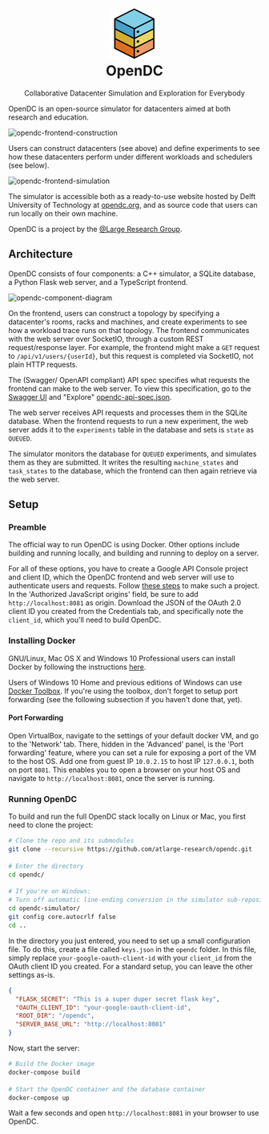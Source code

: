 <h1 align="center">
  <img src="images/logo.png" width="100" alt="OpenDC">
  <br>
  OpenDC
</h1>
<p align="center">
Collaborative Datacenter Simulation and Exploration for Everybody
</p>

OpenDC is an open-source simulator for datacenters aimed at both research and education.

![opendc-frontend-construction](https://raw.githubusercontent.com/tudelft-atlarge/opendc/master/images/opendc-frontend-construction.PNG)

Users can construct datacenters (see above) and define experiments to see how these datacenters perform under different workloads and schedulers (see below). 

![opendc-frontend-simulation](https://raw.githubusercontent.com/tudelft-atlarge/opendc/master/images/opendc-frontend-simulation.PNG)

The simulator is accessible both as a ready-to-use website hosted by Delft University of Technology at [opendc.org](http://opendc.org), and as source code that users can run locally on their own machine.

OpenDC is a project by the [@Large Research Group](http://atlarge-research.com).

## Architecture

OpenDC consists of four components: a C++ simulator, a SQLite database, a Python Flask web server, and a TypeScript frontend.

![opendc-component-diagram](https://raw.githubusercontent.com/tudelft-atlarge/opendc/master/images/opendc-component-diagram.png)

On the frontend, users can construct a topology by specifying a datacenter's rooms, racks and machines, and create experiments to see how a workload trace runs on that topology. The frontend communicates with the web server over SocketIO, through a custom REST request/response layer. For example, the frontend might make a `GET` request to `/api/v1/users/{userId}`, but this request is completed via SocketIO, not plain HTTP requests.

The (Swagger/ OpenAPI compliant) API spec specifies what requests the frontend can make to the web server. To view this specification, go to the [Swagger UI](http://petstore.swagger.io/) and "Explore" [opendc-api-spec.json](https://raw.githubusercontent.com/tudelft-atlarge/opendc/master/opendc-api-spec.json).

The web server receives API requests and processes them in the SQLite database. When the frontend requests to run a new experiment, the web server adds it to the `experiments` table in the database and sets is `state` as `QUEUED`.

The simulator monitors the database for `QUEUED` experiments, and simulates them as they are submitted. It writes the resulting `machine_states` and `task_states` to the database, which the frontend can then again retrieve via the web server.

## Setup

### Preamble

The official way to run OpenDC is using Docker. Other options include building and running locally, and building and running to deploy on a server.

For all of these options, you have to create a Google API Console project and client ID, which the OpenDC frontend and web server will use to authenticate users and requests. Follow [these steps](https://developers.google.com/identity/sign-in/web/devconsole-project) to make such a project. In the 'Authorized JavaScript origins' field, be sure to add `http://localhost:8081` as origin. Download the JSON of the OAuth 2.0 client ID you created from the Credentials tab, and specifically note the `client_id`, which you'll need to build OpenDC.

### Installing Docker

GNU/Linux, Mac OS X and Windows 10 Professional users can install Docker by following the instructions [here](https://www.docker.com/products/docker). 

Users of Windows 10 Home and previous editions of Windows can use [Docker Toolbox](https://www.docker.com/products/docker-toolbox). If you're using the toolbox, don't forget to setup port forwarding (see the following subsection if you haven't done that, yet).

#### Port Forwarding

Open VirtualBox, navigate to the settings of your default docker VM, and go to the 'Network' tab. There, hidden in the 'Advanced' panel, is the 'Port forwarding' feature, where you can set a rule for exposing a port of the VM to the host OS. Add one from guest IP `10.0.2.15` to host IP `127.0.0.1`, both on port `8081`. This enables you to open a browser on your host OS and navigate to `http://localhost:8081`, once the server is running.

### Running OpenDC

To build and run the full OpenDC stack locally on Linux or Mac, you first need to clone the project:

```bash
# Clone the repo and its submodules
git clone --recursive https://github.com/atlarge-research/opendc.git

# Enter the directory
cd opendc/

# If you're on Windows:
# Turn off automatic line-ending conversion in the simulator sub-repository
cd opendc-simulator/
git config core.autocrlf false
cd ..
```

In the directory you just entered, you need to set up a small configuration file. To do this, create a file called `keys.json` in the `opendc` folder. In this file, simply replace `your-google-oauth-client-id` with your `client_id` from the OAuth client ID you created. For a standard setup, you can leave the other settings as-is.

```json
{
  "FLASK_SECRET": "This is a super duper secret flask key",
  "OAUTH_CLIENT_ID": "your-google-oauth-client-id",
  "ROOT_DIR": "/opendc",
  "SERVER_BASE_URL": "http://localhost:8081"
}
```

Now, start the server:

```bash
# Build the Docker image
docker-compose build

# Start the OpenDC container and the database container
docker-compose up
```

Wait a few seconds and open `http://localhost:8081` in your browser to use OpenDC.
